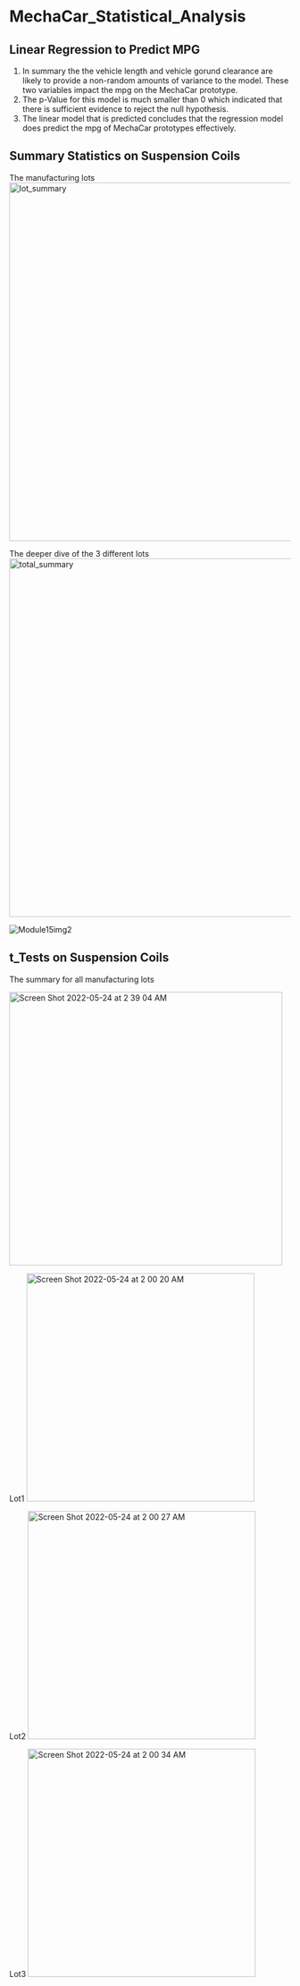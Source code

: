 # MechaCar_Statistical_Analysis

## Linear Regression to Predict MPG

1. In summary the the vehicle length and vehicle gorund clearance are likely to provide a non-random amounts of variance to the model. These two variables impact the mpg on the MechaCar prototype.
2. The p-Value for this model is much smaller than 0 which indicated that there is sufficient evidence to reject the null hypothesis. 
3. The linear model that is predicted concludes that the regression model does predict the mpg of MechaCar prototypes effectively. 

## Summary Statistics on Suspension Coils

The manufacturing lots
<img width="641" alt="lot_summary" src="https://user-images.githubusercontent.com/77857472/169964314-097b19a5-30ca-4d1b-b278-4b2ea4db5f83.png">

The deeper dive of the 3 different lots
<img width="641" alt="total_summary" src="https://user-images.githubusercontent.com/77857472/169964327-c4e2710e-e0b7-4e3c-acbf-ac488900ba62.png">

![Module15img2](https://user-images.githubusercontent.com/77857472/169964590-f3eb35fa-fc85-4da1-a0f3-443ee8090199.png)

## t_Tests on Suspension Coils 

The summary for all manufacturing lots

<img width="489" alt="Screen Shot 2022-05-24 at 2 39 04 AM" src="https://user-images.githubusercontent.com/77857472/169965012-acc98fa3-186b-4b3e-9d7c-238f8aaa21f1.png">

Lot1
<img width="408" alt="Screen Shot 2022-05-24 at 2 00 20 AM" src="https://user-images.githubusercontent.com/77857472/169965697-34c3e9a3-5b5e-4f29-96ee-e5691a461434.png">

Lot2
<img width="408" alt="Screen Shot 2022-05-24 at 2 00 27 AM" src="https://user-images.githubusercontent.com/77857472/169965777-d4e17f31-173b-4845-9f59-bf7d0e5d9bbb.png">

Lot3
<img width="408" alt="Screen Shot 2022-05-24 at 2 00 34 AM" src="https://user-images.githubusercontent.com/77857472/169965810-88850b11-700e-4dac-a3af-c33980a25523.png">






